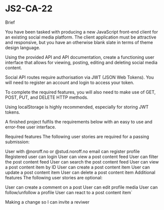 # JS2-CA-22

Brief

You have been tasked with producing a new JavaScript front-end client for an existing social media platform. The client application must be attractive and responsive, but you have an otherwise blank slate in terms of theme design language.

Using the provided API and API documentation, create a functioning user interface that allows for viewing, posting, editing and deleting social media content.

Social API routes require authorisation via JWT (JSON Web Tokens). You will need to register an account and login to access your token.

To complete the required features, you will also need to make use of GET, POST, PUT, and DELETE HTTP methods.

Using localStorage is highly recommended, especially for storing JWT tokens.

A finished project fulfils the requirements below with an easy to use and error-free user interface.

Required features
The following user stories are required for a passing submission:

User with @noroff.no or @stud.noroff.no email can register profile
Registered user can login
User can view a post content feed
User can filter the post content feed
User can search the post content feed
User can view a post content item by ID
User can create a post content item
User can update a post content item
User can delete a post content item
Additional features
The following user stories are optional:

User can create a comment on a post
User can edit profile media
User can follow/unfollow a profile
User can react to a post content item`

Making a change so I can invite a reviwer
